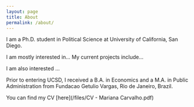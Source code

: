 ```yaml
---
layout: page
title: About
permalink: /about/
---
```


I am a Ph.D. student in Political Science at University of California, San Diego.

I am mostly interested in... My current projects include...

I am also interested ... 

Prior to entering UCSD, I received a B.A. in Economics and a M.A. in Public Administration from Fundacao Getulio Vargas, Rio de Janeiro, Brazil.

You can find my CV [here](/files/CV - Mariana Carvalho.pdf)
